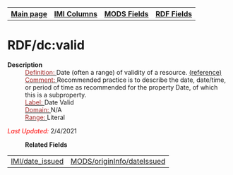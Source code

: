 <!DOCTYPE html>
<html>

<body>
<table style="width:100%">
  <tr>
    <th><a href="index.md">Main page</a></th>
	<th><a href="IMI.md">IMI Columns</a></th>
    <th><a href="MODS.md">MODS Fields</a></th>
    <th><a href="RDF.md">RDF Fields</a></th>
  </tr>
</table>



<h1>RDF/dc:valid</h1>
<dl>
  <dt><b>Description</b></dt>
  <dd><ins><font color="brown">Definition: </font></ins>Date (often a range) of validity of a resource. <a href="https://www.dublincore.org/specifications/dublin-core/dcmi-terms/#http://purl.org/dc/terms/valid">(reference)</a></dd>
  <dd><ins><font color="brown">Comment: </font></ins> Recommended practice is to describe the date, date/time, or period of time as recommended for the property Date, of which this is a subproperty.</dd>
  <dd><ins><font color="brown">Label: </font></ins> Date Valid</dd>
  <dd><ins><font color="brown">Domain: </font></ins>N/A</dd>
  <dd><ins><font color="brown">Range: </font></ins> Literal</dd>
	<p><font color="red"><i>Last Updated: </i></font>2/4/2021</p>
</dl>
<dl>
	<dd><b>Related Fields</b></dd>
		<table>
			<td><a href="date_issued.md">IMI/date_issued</a></td>
			<td><a href="mods.originInfo_dateIssued.md">MODS/originInfo/dateIssued</a></td>
		</table>
</dl>
</body>
</html>